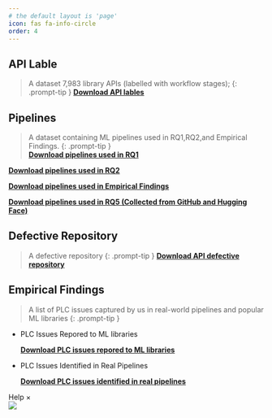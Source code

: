```yaml
---
# the default layout is 'page'
icon: fas fa-info-circle
order: 4
---
```



## API Lable
> A dataset 7,983 library APIs (labelled with workflow stages);
{: .prompt-tip }
[**Download API lables**](https://github.com/Piecer-plc/piecer-plc.github.io/blob/main/Data/api_label.xls)
## Pipelines
> A dataset containing ML pipelines used in RQ1,RQ2,and Empirical Findings.
{: .prompt-tip }    
[**Download pipelines used in RQ1**](https://github.com/Piecer-plc/piecer-plc.github.io/blob/main/Data/Rq1_pipelines.csv)

[**Download pipelines used in RQ2**](https://github.com/Piecer-plc/piecer-plc.github.io/blob/main/Data/Rq2_pipelines.csv)

[**Download pipelines used in Empirical Findings**](https://github.com/Piecer-plc/piecer-plc.github.io/blob/main/Data/Findings_Pipeline.csv)

[**Download pipelines used in RQ5 (Collected from GitHub and Hugging Face)**](http://piecer-plc.github.io/Data/IP.txt)

## Defective Repository
> A defective repository
{: .prompt-tip }
[**Download API defective repository**](https://github.com/Piecer-plc/piecer-plc.github.io/blob/main/Data/knowledge.xlsx)
## Empirical Findings
>A list of PLC issues captured by us in real-world pipelines and popular ML libraries
{: .prompt-tip }
- PLC Issues Repored to ML libraries

    [**Download PLC issues repored to ML libraries**](https://github.com/Piecer-plc/piecer-plc.github.io/blob/main/Data/IssuesInMLLibraries.md)
- PLC Issues Identified in Real Pipelines

    [**Download PLC issues identified in real pipelines**](https://github.com/Piecer-plc/piecer-plc.github.io/blob/main/Data/IssuesInPipeline.xlsx)

<div id="d-help-win" class="d-help-win" >
    <div id="win-title">Help
        <span id="d-help-colse" clss="close_2" class="close_2">
            × 
        </span>
    </div>
    <div id="win-content">
        <!-- 我们提供了xxx数据集。
        1.
        2.
        3.
        4.
        查看详细复现结果：
        动图！ -->
        <img src="/assets/images/Pipeline-Bug.gif">
    </div>
</div>

 <div id="d-help-win" class="d-help-win" style="display: none;">
      <div id="win-title">Help
          <span id="d-help-colse" clss="close_2" class="close_2">
              × 
          </span>
      </div>
      <div id="win-content">
          <blockquote class="prompt-tip"><div><p> We provide a list of PLC issues captured by us in real-world pipelines and popular ML libraries.</p></div></blockquote>
          <div>
              <ol>
                  <li>Go to <strong><font color="#FF0000">Empirical Findings</font></strong> page</li>
                  <li>Select a bug and click on <strong><font color="#FF0000">reproduce result link</font></strong>.</li>
                  <li>You can find the reproduction results of each version and the related reproduction code.</li></ol>
          </div>
          <!-- 我们提供了xxx数据集。
          1.
          2.
          3.
          4.
          查看详细复现结果：
          动图！ -->
          <img src="/assets/images/Pipeline-Bug.gif" alt="avatar">
      </div>
  </div>